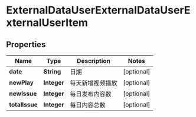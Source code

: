 # ExternalDataUserExternalDataUserExternalUserItem

## Properties
Name | Type | Description | Notes
------------ | ------------- | ------------- | -------------
**date** | **String** | 日期 |  [optional]
**newPlay** | **Integer** | 每天新增视频播放 |  [optional]
**newIssue** | **Integer** | 每日发布内容数 |  [optional]
**totalIssue** | **Integer** | 每日内容总数 |  [optional]
